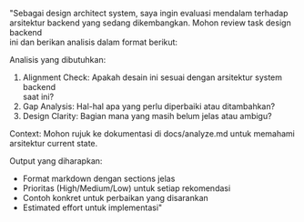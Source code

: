 "Sebagai design architect system, saya ingin evaluasi mendalam terhadap
arsitektur backend yang sedang dikembangkan. Mohon review task design backend  
 ini dan berikan analisis dalam format berikut:

Analisis yang dibutuhkan:

1. Alignment Check: Apakah desain ini sesuai dengan arsitektur system backend  
   saat ini?
2. Gap Analysis: Hal-hal apa yang perlu diperbaiki atau ditambahkan?
3. Design Clarity: Bagian mana yang masih belum jelas atau ambigu?

Context: Mohon rujuk ke dokumentasi di docs/analyze.md untuk memahami
arsitektur current state.

Output yang diharapkan:

- Format markdown dengan sections jelas
- Prioritas (High/Medium/Low) untuk setiap rekomendasi
- Contoh konkret untuk perbaikan yang disarankan
- Estimated effort untuk implementasi"
